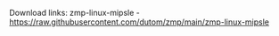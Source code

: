 Download links:
zmp-linux-mipsle - https://raw.githubusercontent.com/dutom/zmp/main/zmp-linux-mipsle  
